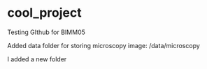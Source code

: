 # cool_project
Testing GIthub for BIMM05

Added data folder for storing microscopy image: /data/microscopy

I added a new folder